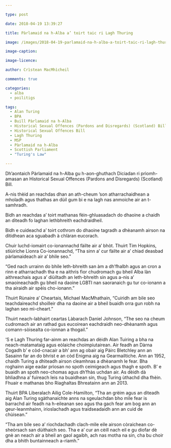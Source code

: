 ```yaml
---

type: post

date: 2018-04-19 13:39:27

title: Pàrlamaid na h-Alba a’ toirt taic ri Lagh Thuring

image: /images/2018-04-19-parlamaid-na-h-alba-a-toirt-taic-ri-lagh-thuring.jpg

image-caption:

image-licence:

author: Crìstean MacMhìcheil

comments: true

categories:
  - alba
  - poilitigs

tags:
  - Alan Turing
  - BPA
  - Buill Pàrlamaid na h-Alba
  - Historical Sexual Offences (Pardons and Disregards) (Scotland) Bill
  - Historical Sexual Offences Bill
  - Lagh Thuring
  - MSP
  - Pàrlamaid na h-Alba
  - Scottish Parliament
  - "Turing's Law"

---
```


Dh&#8217;aontaich Pàrlamaid na h-Alba gu h-aon-ghuthach Diciadan ri prìomh-amasan an Historical Sexual Offences (Pardons and Disregards) (Scotland) Bill.

<!--more-->

A-nis thèid an reachdas dhan an ath-cheum &#8217;son atharrachaidhean a mholadh agus thathas an dùil gum bi e na lagh nas anmoiche air an t-samhradh.

Bidh an reachdas a&#8217; toirt mathanas fèin-ghluasadach do dhaoine a chaidh an dìteadh fo laghan lethbhreith eachdraidheil.

Bidh e cuideachd a&#8217; toirt cothrom do dhaoine tagradh a dhèanamh airson na dìtidhean aca sguabadh à chlàran eucorach.

Chuir luchd-iomairt co-ionannachd fàilte air a&#8217; bhòt. Thuirt Tim Hopkins, stiùiriche Lìonra Co-ionannachd, &#8220;Tha sinn a&#8217; cur fàilte air a&#8217; chiad deasbad pàrlamaideach air a&#8217; bhile seo.&#8221;

&#8220;Ged nach urrainn do bhile leth-bhreith san àm a dh&#8217;fhalbh agus an cron a rinn e atharrachadh tha e na aithris fìor chudromach gu bheil Alba làn aithreachais agus a&#8217; diùiltadh an leth-bhreith sin agus a-nis a&#8217; smaoineachadh gu bheil na daoine LGBTI nan saoranaich gu tur co-ionann a tha airaidh air spèis cho-ionann.&#8221;

Thuirt Rùnaire a&#8217; Cheartais, Michael MacMhathain, &#8220;Cuiridh am bile seo teachdaireachd shoilleir dha na daoine air a bheil buaidh orra gun robh na laghan seo mì-cheart.&#8221;

Thuirt neach-labhairt ceartas Làbarach Daniel Johnson, &#8220;The seo na cheum cudromach air an rathad gus eucoirean eachdraidh neo-dhèanamh agus comann-sòisealta co-ionnan a thogail.&#8221;

&#8216;S e Lagh Thuring far-ainm an reachdas an dèidh Alan Tuiring a bha na neach-matamataig agus eòlaiche choimpiutairean. Air feadh an Dàrna Cogadh b&#8217; e còd-cnacair a bh&#8217; ann ag obair aig Pàirc Bletchley ann an Sasainn far an do bhrist e an còd Enigma aig na Gearmailtiche. Ann an 1952, chaidh Turing a dhìteadh airson cleamhnas a dhèanamh le fear. Bha roghainn aige eadar prìosan no spoth ceimigeach agus thagh e spoth. B&#8217; e buaidh an spoth neo-chomas agus dh&#8217;fhàs uchdan air. As dèidh dà bhliadhna a&#8217; fuireach leis na buaidhean sin, thug Turing ùthachd dha fhèin. Fhuair e mathanas bho Riaghaltas Bhreatainn ann an 2013.

Thuirt BPA Liberalach Ailig Cole-Hamilton, &#8220;Tha an grèim agus an dìteadh aig Alan Turing sgàthanaichte anns na sgeulachdan bho mìle fear is barrachd air feadh na h-eileanan seo agus tha gach fear am bog ann an geur-leanmhainn, irioslachadh agus traidseadaidh ann an cuid de chùisean.&#8221;

&#8220;Tha am bile seo a&#8217; riochdachadh clach-mìle eile airson còraichean co-sheòrsach san dùithaich seo. Tha e a&#8217; cur an cèill nach eil e gu diofar dè gnè an neach air a bheil an gaol agaibh, ach nas motha na sin, cha bu choir dha a bhith buntainneach a-riamh.&#8221;
